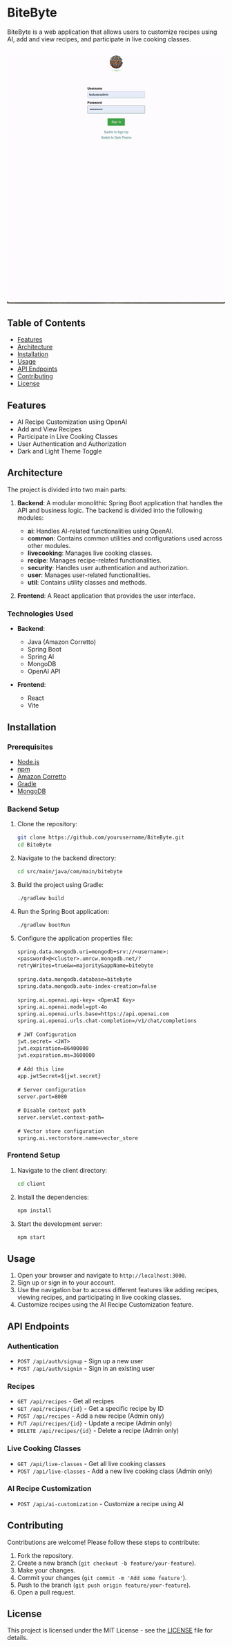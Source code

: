 # BiteByte

BiteByte is a web application that allows users to customize recipes using AI, add and view recipes, and participate in live cooking classes.

![Demo of the app](/demobitebyte.gif)

## Table of Contents

- [Features](#features)
- [Architecture](#architecture)
- [Installation](#installation)
- [Usage](#usage)
- [API Endpoints](#api-endpoints)
- [Contributing](#contributing)
- [License](#license)

## Features

- AI Recipe Customization using OpenAI
- Add and View Recipes
- Participate in Live Cooking Classes
- User Authentication and Authorization
- Dark and Light Theme Toggle

## Architecture

The project is divided into two main parts:

1. **Backend**: A modular monolithic Spring Boot application that handles the API and business logic. The backend is divided into the following modules:
    - **ai**: Handles AI-related functionalities using OpenAI.
    - **common**: Contains common utilities and configurations used across other modules.
    - **livecooking**: Manages live cooking classes.
    - **recipe**: Manages recipe-related functionalities.
    - **security**: Handles user authentication and authorization.
    - **user**: Manages user-related functionalities.
    - **util**: Contains utility classes and methods.

2. **Frontend**: A React application that provides the user interface.

### Technologies Used

- **Backend**:
  - Java (Amazon Corretto)
  - Spring Boot
  - Spring AI
  - MongoDB
  - OpenAI API

- **Frontend**:
  - React
  - Vite

## Installation

### Prerequisites

- [Node.js](https://nodejs.org/)
- [npm](https://www.npmjs.com/)
- [Amazon Corretto](https://aws.amazon.com/corretto/)
- [Gradle](https://gradle.org/)
- [MongoDB](https://www.mongodb.com/)

### Backend Setup

1. Clone the repository:
    ```sh
    git clone https://github.com/yourusername/BiteByte.git
    cd BiteByte
    ```

2. Navigate to the backend directory:
    ```sh
    cd src/main/java/com/main/bitebyte
    ```

3. Build the project using Gradle:
    ```sh
    ./gradlew build
    ```

4. Run the Spring Boot application:
    ```sh
    ./gradlew bootRun
    ```

5. Configure the application properties file:
    ```properties
    spring.data.mongodb.uri=mongodb+srv://<username>:<password>@<cluster>.umrcw.mongodb.net/?retryWrites=true&w=majority&appName=bitebyte

    spring.data.mongodb.database=bitebyte
    spring.data.mongodb.auto-index-creation=false

    spring.ai.openai.api-key= <OpenAI Key>
    spring.ai.openai.model=gpt-4o
    spring.ai.openai.urls.base=https://api.openai.com
    spring.ai.openai.urls.chat-completion=/v1/chat/completions

    # JWT Configuration
    jwt.secret= <JWT>
    jwt.expiration=86400000
    jwt.expiration.ms=3600000

    # Add this line
    app.jwtSecret=${jwt.secret}

    # Server configuration
    server.port=8080

    # Disable context path
    server.servlet.context-path=

    # Vector store configuration
    spring.ai.vectorstore.name=vector_store
    ```

### Frontend Setup

1. Navigate to the client directory:
    ```sh
    cd client
    ```

2. Install the dependencies:
    ```sh
    npm install
    ```

3. Start the development server:
    ```sh
    npm start
    ```

## Usage

1. Open your browser and navigate to `http://localhost:3000`.
2. Sign up or sign in to your account.
3. Use the navigation bar to access different features like adding recipes, viewing recipes, and participating in live cooking classes.
4. Customize recipes using the AI Recipe Customization feature.

## API Endpoints

### Authentication

- `POST /api/auth/signup` - Sign up a new user
- `POST /api/auth/signin` - Sign in an existing user

### Recipes

- `GET /api/recipes` - Get all recipes
- `GET /api/recipes/{id}` - Get a specific recipe by ID
- `POST /api/recipes` - Add a new recipe (Admin only)
- `PUT /api/recipes/{id}` - Update a recipe (Admin only)
- `DELETE /api/recipes/{id}` - Delete a recipe (Admin only)

### Live Cooking Classes

- `GET /api/live-classes` - Get all live cooking classes
- `POST /api/live-classes` - Add a new live cooking class (Admin only)

### AI Recipe Customization

- `POST /api/ai-customization` - Customize a recipe using AI

## Contributing

Contributions are welcome! Please follow these steps to contribute:

1. Fork the repository.
2. Create a new branch (`git checkout -b feature/your-feature`).
3. Make your changes.
4. Commit your changes (`git commit -m 'Add some feature'`).
5. Push to the branch (`git push origin feature/your-feature`).
6. Open a pull request.

## License

This project is licensed under the MIT License - see the [LICENSE](LICENSE) file for details.
